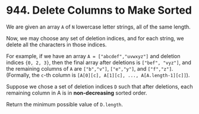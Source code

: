 # 944. Delete Columns to Make Sorted

We are given an array `A` of `N` lowercase letter strings, all of the same length.

Now, we may choose any set of deletion indices, and for each string, we delete all the characters in those indices.

For example, if we have an array `A = ["abcdef","uvwxyz"]` and deletion indices `{0, 2, 3}`, then the final array after deletions is `["bef", "vyz"]`, and the remaining columns of `A` are `["b","v"]`, `["e","y"]`, and `["f","z"]`. (Formally, the `c`-th column is `[A[0][c], A[1][c], ..., A[A.length-1][c]]`).

Suppose we chose a set of deletion indices `D` such that after deletions, each remaining column in A is in **non-decreasing** sorted order.

Return the minimum possible value of `D.length`.
